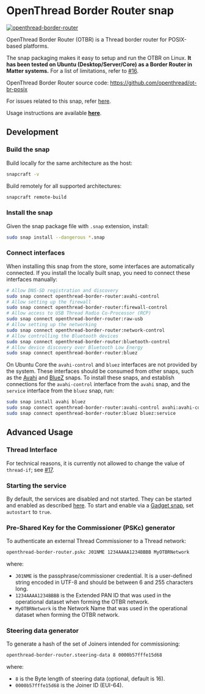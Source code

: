 # OpenThread Border Router snap

[![openthread-border-router](https://snapcraft.io/openthread-border-router/badge.svg)](https://snapcraft.io/openthread-border-router)

OpenThread Border Router (OTBR) is a Thread border router for POSIX-based platforms.

The snap packaging makes it easy to setup and run the OTBR on Linux.
**It has been tested on Ubuntu (Desktop/Server/Core) as a Border Router in Matter systems.**
For a list of limitations, refer to [#16](https://github.com/canonical/openthread-border-router-snap/issues/16).

OpenThread Border Router source code: https://github.com/openthread/ot-br-posix

For issues related to this snap, refer [here](https://github.com/canonical/openthread-border-router-snap/issues).

Usage instructions are available **[here](https://canonical-matter.readthedocs-hosted.com/en/latest/how-to/otbr-on-ubuntu/)**.

## Development

### Build the snap

Build locally for the same architecture as the host:

```bash
snapcraft -v
```

Build remotely for all supported architectures:

```bash
snapcraft remote-build
```

### Install the snap

Given the snap package file with `.snap` extension, install:

```bash
sudo snap install --dangerous *.snap
```

### Connect interfaces

When installing this snap from the store, some interfaces are automatically connected.
If you install the locally built snap, you need to connect these interfaces manually:

```bash
# Allow DNS-SD registration and discovery
sudo snap connect openthread-border-router:avahi-control
# Allow setting up the firewall
sudo snap connect openthread-border-router:firewall-control
# Allow access to USB Thread Radio Co-Processor (RCP)
sudo snap connect openthread-border-router:raw-usb
# Allow setting up the networking
sudo snap connect openthread-border-router:network-control
# Allow controlling the Bluetooth devices
sudo snap connect openthread-border-router:bluetooth-control
# Allow device discovery over Bluetooth Low Energy
sudo snap connect openthread-border-router:bluez
```

On Ubuntu Core the `avahi-control` and `bluez` interfaces are not provided by the system.
These interfaces should be consumed from other snaps, such as the [Avahi](https://snapcraft.io/avahi) and [BlueZ](https://snapcraft.io/bluez) snaps.
To install these snaps, and establish connections for the `avahi-control` interface from the `avahi` snap, and the `service` interface from the `bluez` snap, run:

```bash
sudo snap install avahi bluez
sudo snap connect openthread-border-router:avahi-control avahi:avahi-control
sudo snap connect openthread-border-router:bluez bluez:service
```

## Advanced Usage

### Thread Interface

For technical reasons, it is currently not allowed to change the value of `thread-if`; see [#17](https://github.com/canonical/openthread-border-router-snap/issues/17).

### Starting the service

By default, the services are disabled and not started.
They can be started and enabled as described [here](https://canonical-matter.readthedocs-hosted.com/en/latest/how-to/otbr-on-ubuntu/#start-otbr).
To start and enable via a [Gadget snap](https://snapcraft.io/docs/the-gadget-snap), set `autostart` to `true`.

### Pre-Shared Key for the Commissioner (PSKc) generator

To authenticate an external Thread Commissioner to a Thread network:

```bash
openthread-border-router.pskc J01NME 1234AAAA1234BBBB MyOTBRNetwork
```

where:

- `J01NME` is the passphrase/commissioner credential. It is a user-defined string encoded in UTF-8 and should be between 6 and 255 characters long.
- `1234AAAA1234BBBB` is the Extended PAN ID that was used in the operational dataset when forming the OTBR network.
- `MyOTBRNetwork` is the Network Name that was used in the operational dataset when forming the OTBR network.

### Steering data generator

To generate a hash of the set of Joiners intended for commissioning:

```bash
openthread-border-router.steering-data 8 0000b57fffe15d68
```

where:

- `8` is the Byte length of steering data (optional, default is 16).
- `0000b57fffe15d68` is the Joiner ID (EUI-64).
